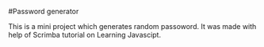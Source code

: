 #Password generator 

This is a mini project which generates random passoword.
It was made with help of Scrimba tutorial on Learning Javascipt.